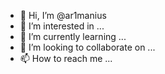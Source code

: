- 👋 Hi, I’m @ar1manius
- 👀 I’m interested in ...
- 🌱 I’m currently learning ...
- 💞️ I’m looking to collaborate on ...
- 📫 How to reach me ...

<!---
ar1manius/ar1manius is a ✨ special ✨ repository because its `README.md` (this file) appears on your GitHub profile.
You can click the Preview link to take a look at your changes.
--->
